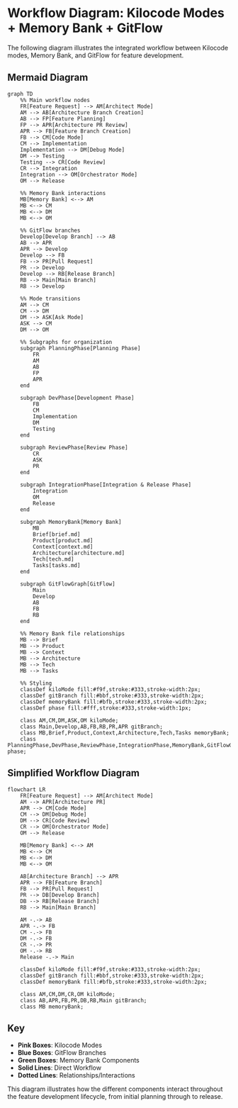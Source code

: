 # Workflow Diagram: Kilocode Modes + Memory Bank + GitFlow

The following diagram illustrates the integrated workflow between Kilocode modes, Memory Bank, and GitFlow for feature development.

## Mermaid Diagram

```mermaid
graph TD
    %% Main workflow nodes
    FR[Feature Request] --> AM[Architect Mode]
    AM --> AB[Architecture Branch Creation]
    AB --> FP[Feature Planning]
    FP --> APR[Architecture PR Review]
    APR --> FB[Feature Branch Creation]
    FB --> CM[Code Mode]
    CM --> Implementation
    Implementation --> DM[Debug Mode]
    DM --> Testing
    Testing --> CR[Code Review]
    CR --> Integration
    Integration --> OM[Orchestrator Mode]
    OM --> Release
    
    %% Memory Bank interactions
    MB[Memory Bank] <--> AM
    MB <--> CM
    MB <--> DM
    MB <--> OM
    
    %% GitFlow branches
    Develop[Develop Branch] --> AB
    AB --> APR
    APR --> Develop
    Develop --> FB
    FB --> PR[Pull Request]
    PR --> Develop
    Develop --> RB[Release Branch]
    RB --> Main[Main Branch]
    RB --> Develop
    
    %% Mode transitions
    AM --> CM
    CM --> DM
    DM --> ASK[Ask Mode]
    ASK --> CM
    DM --> OM
    
    %% Subgraphs for organization
    subgraph PlanningPhase[Planning Phase]
        FR
        AM
        AB
        FP
        APR
    end
    
    subgraph DevPhase[Development Phase]
        FB
        CM
        Implementation
        DM
        Testing
    end
    
    subgraph ReviewPhase[Review Phase]
        CR
        ASK
        PR
    end
    
    subgraph IntegrationPhase[Integration & Release Phase]
        Integration
        OM
        Release
    end
    
    subgraph MemoryBank[Memory Bank]
        MB
        Brief[brief.md]
        Product[product.md]
        Context[context.md]
        Architecture[architecture.md]
        Tech[tech.md]
        Tasks[tasks.md]
    end
    
    subgraph GitFlowGraph[GitFlow]
        Main
        Develop
        AB
        FB
        RB
    end
    
    %% Memory Bank file relationships
    MB --> Brief
    MB --> Product
    MB --> Context
    MB --> Architecture
    MB --> Tech
    MB --> Tasks
    
    %% Styling
    classDef kiloMode fill:#f9f,stroke:#333,stroke-width:2px;
    classDef gitBranch fill:#bbf,stroke:#333,stroke-width:2px;
    classDef memoryBank fill:#bfb,stroke:#333,stroke-width:2px;
    classDef phase fill:#fff,stroke:#333,stroke-width:1px;
    
    class AM,CM,DM,ASK,OM kiloMode;
    class Main,Develop,AB,FB,RB,PR,APR gitBranch;
    class MB,Brief,Product,Context,Architecture,Tech,Tasks memoryBank;
    class PlanningPhase,DevPhase,ReviewPhase,IntegrationPhase,MemoryBank,GitFlowGraph phase;
```

## Simplified Workflow Diagram

```mermaid
flowchart LR
    FR[Feature Request] --> AM[Architect Mode]
    AM --> APR[Architecture PR]
    APR --> CM[Code Mode]
    CM --> DM[Debug Mode]
    DM --> CR[Code Review]
    CR --> OM[Orchestrator Mode]
    OM --> Release
    
    MB[Memory Bank] <--> AM
    MB <--> CM
    MB <--> DM
    MB <--> OM
    
    AB[Architecture Branch] --> APR
    APR --> FB[Feature Branch]
    FB --> PR[Pull Request]
    PR --> DB[Develop Branch]
    DB --> RB[Release Branch]
    RB --> Main[Main Branch]
    
    AM -.-> AB
    APR -.-> FB
    CM -.-> FB
    DM -.-> FB
    CR -.-> PR
    OM -.-> RB
    Release -.-> Main
    
    classDef kiloMode fill:#f9f,stroke:#333,stroke-width:2px;
    classDef gitBranch fill:#bbf,stroke:#333,stroke-width:2px;
    classDef memoryBank fill:#bfb,stroke:#333,stroke-width:2px;
    
    class AM,CM,DM,CR,OM kiloMode;
    class AB,APR,FB,PR,DB,RB,Main gitBranch;
    class MB memoryBank;
```

## Key

- **Pink Boxes**: Kilocode Modes
- **Blue Boxes**: GitFlow Branches
- **Green Boxes**: Memory Bank Components
- **Solid Lines**: Direct Workflow
- **Dotted Lines**: Relationships/Interactions

This diagram illustrates how the different components interact throughout the feature development lifecycle, from initial planning through to release.